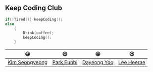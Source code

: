 ## Keep Coding Club


```c
if(!Tired()) keepCoding();
else 
	{
		Drink(coffee);
		keepCoding();
	}
```
|😀|😄|😁|😆|
|:---:|:---:|:---:|:---:|
|[Kim Seongyeong](https://github.com/kseon0828) |[Park Eunbi](https://github.com/Park-EunBi) |[Dayeong Yoo](https://github.com/allzeroyou) |[Lee Heerae](https://github.com/gommy15) |



<!--

**Here are some ideas to get you started:**

🙋‍♀️ A short introduction - what is your organization all about?
🌈 Contribution guidelines - how can the community get involved?
👩‍💻 Useful resources - where can the community find your docs? Is there anything else the community should know?
🍿 Fun facts - what does your team eat for breakfast?
🧙 Remember, you can do mighty things with the power of [Markdown](https://docs.github.com/github/writing-on-github/getting-started-with-writing-and-formatting-on-github/basic-writing-and-formatting-syntax)
-->
